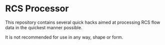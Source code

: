 RCS Processor
=============

This repository contains several quick hacks aimed at processing RCS flow data in the quickest manner possible. 

It is not recommended for use in any way, shape or form.
